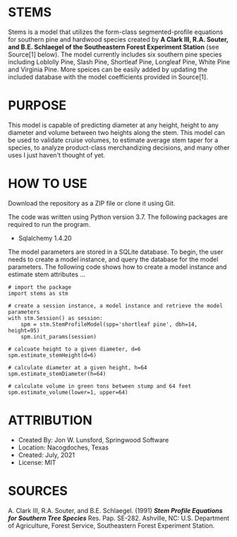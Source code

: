 # STEMS
Stems is a model that utilizes the form-class segmented-profile equations for southern
pine and hardwood species created by **A Clark III, R.A. Souter, and B.E. Schlaegel of
the Southeastern Forest Experiment Station** (see Source[1] below).  The model currently includes six
southern pine species including Loblolly Pine, Slash Pine, Shortleaf Pine, Longleaf Pine,
White Pine and Virginia Pine. More speices can be easily added by updating the included database
with the model coefficients provided in Source[1].

# PURPOSE
This model is capable of predicting diameter at any height, height to any diameter and volume
between two heights along the stem.  This model can be used to validate cruise volumes, to estimate average stem taper for a species, to analyze product-class merchandizing decisions, and many other uses I just haven't thought of yet.

# HOW TO USE
Download the repository as a ZIP file or clone it using Git.

The code was written using Python version 3.7.  The following packages are required to run the program.
* Sqlalchemy 1.4.20

The model parameters are stored in a SQLite database.  To begin, the user needs to create a model instance, and query the database for the model parameters.  The following code shows how to create a model instance and estimate stem attributes ...

```
# import the package
import stems as stm

# create a session instance, a model instance and retrieve the model parameters
with stm.Session() as session:
    spm = stm.StemProfileModel(spp='shortleaf pine', dbh=14, height=95)
    spm.init_params(session)

# calcuate height to a given diameter, d=6
spm.estimate_stemHeight(d=6)

# calculate diameter at a given height, h=64
spm.estimate_stemDiameter(h=64)

# calculate volume in green tons between stump and 64 feet
spm.estimate_volume(lower=1, upper=64)
```

# ATTRIBUTION
* Created By: Jon W. Lunsford, Springwood Software
* Location: Nacogdoches, Texas
* Created: July, 2021
* License: MIT

# SOURCES
A. Clark III, R.A. Souter, and B.E. Schlaegel. (1991) ***Stem Profile Equations for Southern Tree Species*** Res. Pap. SE-282.  Ashville, NC: U.S. Department of Agriculture, Forest Service, Southeastern Forest Experiment Station.

